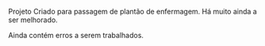 Projeto Criado para passagem de plantão de enfermagem. Há muito ainda a ser melhorado.

Ainda contém erros a serem trabalhados.
